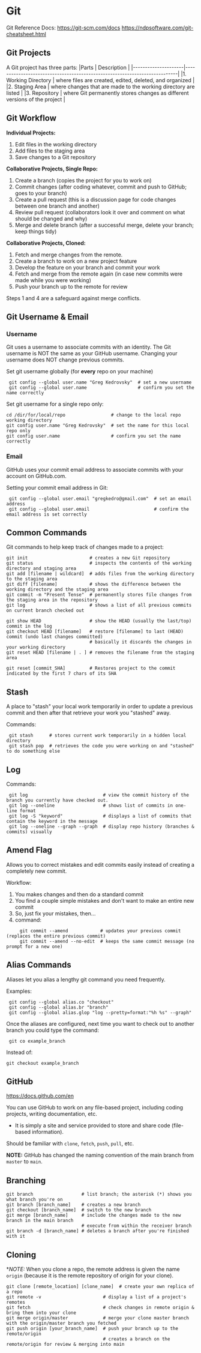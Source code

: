# Git

Git Reference Docs:
https://git-scm.com/docs
https://ndpsoftware.com/git-cheatsheet.html

## Git Projects

A Git project has three parts:
|Parts                | Description                                                               |
|---------------------|---------------------------------------------------------------------------|
|1. Working Directory | where files are created, edited, deleted, and organized                   |
|2. Staging Area      | where changes that are made to the working directory are listed           |
|3. Repository        | where Git permanently stores changes as different versions of the project |

## Git Workflow

**Individual Projects:**
1. Edit files in the working directory
2. Add files to the staging area
3. Save changes to a Git repository

**Collaborative Projects, Single Repo:**
1. Create a branch (copies the project for you to work on)
2. Commit changes (after coding whatever, commit and push to GitHub; goes to your branch)
3. Create a pull request (this is a discussion page for code changes between one branch and another)
4. Review pull request (collaborators look it over and comment on what should be changed and why)
5. Merge and delete branch (after a successful merge, delete your branch; keep things tidy)

**Collaborative Projects, Cloned:**
1. Fetch and merge changes from the remote.
2. Create a branch to work on a new project feature
3. Develop the feature on your branch and commit your work
4. Fetch and merge from the remote again (in case new commits were made while you were working)
5. Push your branch up to the remote for review

Steps 1 and 4 are a safeguard against merge conflicts.

## Git Username & Email

### Username

Git uses a username to associate commits with an identity. The Git username is NOT the same as your GitHub username. Changing your username does NOT change previous commits.

Set git username globally (for **every** repo on your machine)
```
 git config --global user.name "Greg Kedrovsky"  # set a new username
 git config --global user.name                   # confirm you set the name correctly
```

Set git username for a single repo only: 
```
cd /dir/for/local/repo                 # change to the local repo working directory
git config user.name "Greg Kedrovsky"  # set the name for this local repo only
git config user.name                   # confirm you set the name correctly
```

### Email

GitHub uses your commit email address to associate commits with your account on GitHub.com. 

Setting your commit email address in Git: 
```
 git config --global user.email "gregkedro@gmail.com"  # set an email address
 git config --global user.email                        # confirm the email address is set correctly
```

## Common Commands

Git commands to help keep track of changes made to a project:
```
git init                       # creates a new Git repository
git status                     # inspects the contents of the working directory and staging area
git add [filename | wildcard]  # adds files from the working directory to the staging area
git diff [filename]            # shows the difference between the working directory and the staging area
git commit -m "Present Tense"  # permanently stores file changes from the staging area in the repository
git log                        # shows a list of all previous commits on current branch checked out

git show HEAD                  # show the HEAD (usually the last/top) commit in the log
git checkout HEAD [filename]   # restore [filename] to last (HEAD) commit (undo last changes committed)
                               # basically it discards the changes in your working directory
git reset HEAD [filename | . ] # removes the filename from the staging area
 
git reset [commit_SHA]         # Restores project to the commit indicated by the first 7 chars of its SHA
```

## Stash

A place to "stash" your local work temporarily in order to update a previous commit and then after that retrieve your work you "stashed" away.

Commands:
```
 git stash      # stores current work temporarily in a hidden local directory
 git stash pop  # retrieves the code you were working on and "stashed" to do something else
```

## Log

Commands: 
```
 git log                            # view the commit history of the branch you currently have checked out.
 git log --oneline                  # shows list of commits in one-line format
 git log -S "keyword"               # displays a list of commits that contain the keyword in the message
 git log --oneline --graph --graph  # display repo history (branches & commits) visually
```

## Amend Flag
 
Allows you to correct mistakes and edit commits easily instead of creating a completely new commit.

Workflow:
 1. You makes changes and then do a standard commit
 2. You find a couple simple mistakes and don't want to make an entire new commit
 3. So, just fix your mistakes, then...
 4. command:      
```
     git commit --amend            # updates your previous commit (replaces the entire previous commit)
     git commit --amend --no-edit  # keeps the same commit message (no prompt for a new one)
```

## Alias Commands

Aliases let you alias a lengthy git command you need frequently.

Examples: 
```
 git config --global alias.co "checkout"
 git config --global alias.br "branch"
 git config --global alias.glop "log --pretty=format:"%h %s" --graph"
```

Once the aliases are configured, next time you want to check out to another branch you could type the command:
```
 git co example_branch
```

Instead of:
```
git checkout example_branch
``` 

## GitHub

https://docs.github.com/en

You can use GitHub to work on any file-based project, including coding projects, writing documentation, etc.
- It is simply a site and service provided to store and share code (file-based information).

Should be familiar with `clone`, `fetch`, `push`, `pull`, etc. 

**NOTE:** GitHub has changed the naming convention of the main branch from `master` to `main`.

## Branching

```
git branch                  # list branch; the asterisk (*) shows you what branch you're on
git branch [branch_name]    # creates a new branch
git checkout [branch_name]  # switch to the new branch
git merge [branch_name]     # include the changes made to the new branch in the main branch
                            # execute from within the receiver branch
git branch -d [branch_name] # deletes a branch after you're finished with it
```

## Cloning

**NOTE:* When you clone a repo, the remote address is given the name `origin` (because it is the remote repository of origin for your clone).

```
git clone [remote_location] [clone_name]  # create your own replica of a repo
git remote -v                       # display a list of a project's remotes
git fetch                           # check changes in remote origin & bring them into your clone
git merge origin/master             # merge your clone master branch with the origin/master branch you fetched
git push origin [your_branch_name]  # push your branch up to the remote/origin
                                    # creates a branch on the remote/origin for review & merging into main
```                                    
                                    

